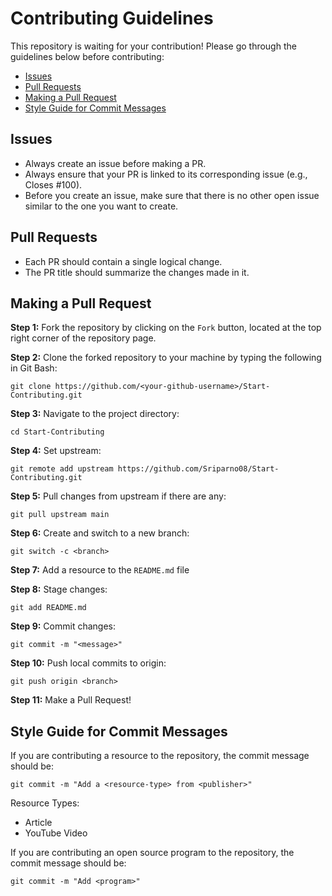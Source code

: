 # Contributing Guidelines

This repository is waiting for your contribution! Please go through the guidelines below before contributing:

- [Issues](#issues)
- [Pull Requests](#pull-requests)
- [Making a Pull Request](#making-a-pull-request)
- [Style Guide for Commit Messages](#style-guide-for-commit-messages)

## Issues

- Always create an issue before making a PR.
- Always ensure that your PR is linked to its corresponding issue (e.g., Closes #100).
- Before you create an issue, make sure that there is no other open issue similar to the one you want to create.

## Pull Requests

- Each PR should contain a single logical change.
- The PR title should summarize the changes made in it.

## Making a Pull Request

**Step 1:** Fork the repository by clicking on the `Fork` button, located at the top right corner of the repository page.

**Step 2:** Clone the forked repository to your machine by typing the following in Git Bash:

```
git clone https://github.com/<your-github-username>/Start-Contributing.git
```

**Step 3:** Navigate to the project directory:

```
cd Start-Contributing
```

**Step 4:** Set upstream:

```
git remote add upstream https://github.com/Sriparno08/Start-Contributing.git
```

**Step 5:** Pull changes from upstream if there are any:

```
git pull upstream main
```

**Step 6:** Create and switch to a new branch:

```
git switch -c <branch>
```

**Step 7:** Add a resource to the `README.md` file

**Step 8:** Stage changes:

```
git add README.md
```

**Step 9:** Commit changes:

```
git commit -m "<message>"
```

**Step 10:** Push local commits to origin:

```
git push origin <branch>
```

**Step 11:** Make a Pull Request!

## Style Guide for Commit Messages
  
If you are contributing a resource to the repository, the commit message should be:

```
git commit -m "Add a <resource-type> from <publisher>"
```

Resource Types:

- Article
- YouTube Video

If you are contributing an open source program to the repository, the commit message should be:
```
git commit -m "Add <program>"
